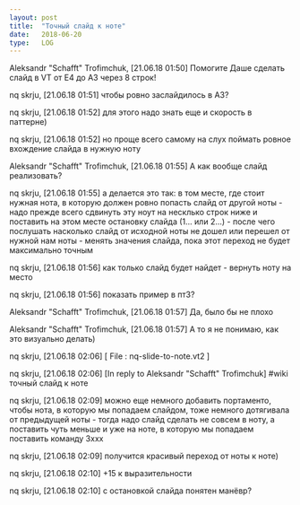```yaml
---
layout: post
title:  "Точный слайд к ноте"
date:   2018-06-20
type:   LOG
---
```

Aleksandr "Schafft" Trofimchuk, [21.06.18 01:50]
Помогите Даше сделать слайд в VT от Е4 до А3 через 8 строк!

nq skrju, [21.06.18 01:51]
чтобы ровно заслайдилось  в А3?

nq skrju, [21.06.18 01:52]
для этого надо знать еще и скорость в паттерне)

nq skrju, [21.06.18 01:52]
но проще всего самому на слух поймать ровное вхождение слайда в нужную ноту

Aleksandr "Schafft" Trofimchuk, [21.06.18 01:55]
А как вообще слайд реализовать?

nq skrju, [21.06.18 01:55]
а делается это так: в том месте, где стоит нужная нота, в которую должен ровно попасть слайд от другой ноты - надо прежде всего сдвинуть эту ноут на несклько строк ниже и поставить на этом месте остановку слайда (1... или 2...) - после чего послушать насколько слайд от исходной ноты не дошел или перешел от нужной нам ноты - менять значения слайда, пока этот переход не будет максимально точным

nq skrju, [21.06.18 01:56]
как только слайд будет найдет - вернуть ноту на место

nq skrju, [21.06.18 01:56]
показать пример в пт3?

Aleksandr "Schafft" Trofimchuk, [21.06.18 01:57]
Да, было бы не плохо

Aleksandr "Schafft" Trofimchuk, [21.06.18 01:57]
А то я не понимаю, как это визуально делать)

nq skrju, [21.06.18 02:06]
[ File : nq-slide-to-note.vt2 ]

nq skrju, [21.06.18 02:06]
[In reply to Aleksandr "Schafft" Trofimchuk]
#wiki точный слайд к ноте

nq skrju, [21.06.18 02:09]
можно еще немного добавить портаменто, чтобы  нота, в которую мы попадаем слайдом, тоже немного дотягивала от предыдущей ноты - тогда надо слайд сделать не совсем в ноту, а поставить чуть меньше и уже на ноте, в которую мы попадаем поставить команду 3xxx

nq skrju, [21.06.18 02:09]
получится красивый переход от ноты к ноте)

nq skrju, [21.06.18 02:10]
+15 к выразительности

nq skrju, [21.06.18 02:10]
с остановкой слайда понятен манёвр?